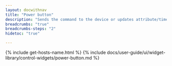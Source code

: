 ```yaml
---
layout: docwithnav
title: "Power button"
description: "Sends the command to the device or updates attribute/time series when the user pushes the button. Widget settings will enable you to configure behavior how to fetch the initial state and what to trigger when power on/off states."
breadcrumbs: "true"
breadcrumbs-steps: "2"
hidetoc: "true"

---
```

{% include get-hosts-name.html %}
{% include docs/user-guide/ui/widget-library/control-widgets/power-button.md %}
